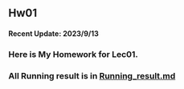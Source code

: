 ## Hw01

#### Recent Update: 2023/9/13

### Here is My Homework for Lec01.

### All Running result is in [Running_result.md ](https://github.com/kevinyao0901/Introduction-to-Data-Science-and-Engineering/blob/main/Dase_intro/Running_result.md)
      
